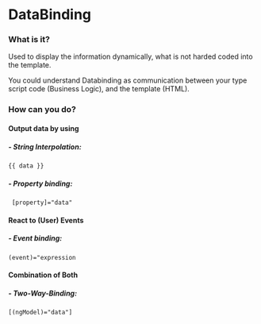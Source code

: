 # DataBinding

### What is it?
Used to display the information dynamically, what is not harded coded into the template.

You could understand Databinding as communication between your type script code (Business Logic), and the template (HTML).

### How can  you do?
#### Output data by using
##### - String Interpolation:
```{{ data }}```

##### - Property binding:
``` [property]="data"```

#### React to (User) Events
##### - Event binding:
```(event)="expression```

#### Combination of Both
##### - Two-Way-Binding:
```[(ngModel)="data"]```
